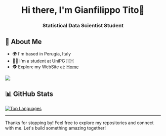 <h1 align="center">Hi there, I'm Gianfilippo Tito🖖</h1>
<h3 align="center">Statistical Data Scientist Student </h3>

## 🚀 About Me

- 🌍 I'm based in Perugia, Italy
- 👨‍🎓 I'm a student at UniPG 🇮🇹
- 🕵️ Explore my WebSite at: [Home](https://gianfilippotito.site/)

<img align="center" src="https://media4.giphy.com/media/v1.Y2lkPTc5MGI3NjExOHQ3bGppZTlpczJlcDYyYnZ5amdjZG1xbGxrNnA4emFjc3hpaWZwNiZlcD12MV9pbnRlcm5hbF9naWZfYnlfaWQmY3Q9Zw/aNqEFrYVnsS52/giphy.webp"/>

## 📊 GitHub Stats
[![Top Languages](https://github-readme-stats.vercel.app/api/top-langs/?username=Titolise&layout=compact&theme=radical)](https://github.com/Titolise/github-readme-stats)

---

Thanks for stopping by! Feel free to explore my repositories and connect with me. Let's build something amazing together!


<!---
Titolise/Titolise is a ✨ special ✨ repository because its `README.md` (this file) appears on your GitHub profile.
You can click the Preview link to take a look at your changes.
--->
